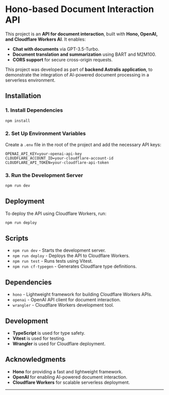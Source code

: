 # Hono-based Document Interaction API

This project is an **API for document interaction**, built with **Hono, OpenAI, and Cloudflare Workers AI**. It enables:
- **Chat with documents** via GPT-3.5-Turbo.
- **Document translation and summarization** using BART and M2M100.
- **CORS support** for secure cross-origin requests.

This project was developed as part of **backend Astralis application**, to demonstrate the integration of AI-powered document processing in a serverless environment.

## Installation

### 1. Install Dependencies
```bash
npm install
```

### 2. Set Up Environment Variables
Create a `.env` file in the root of the project and add the necessary API keys:

```env
OPENAI_API_KEY=your-openai-api-key
CLOUDFLARE_ACCOUNT_ID=your-cloudflare-account-id
CLOUDFLARE_API_TOKEN=your-cloudflare-api-token
```

### 3. Run the Development Server
```bash
npm run dev
```

## Deployment
To deploy the API using Cloudflare Workers, run:
```bash
npm run deploy
```

## Scripts

- `npm run dev` - Starts the development server.
- `npm run deploy` - Deploys the API to Cloudflare Workers.
- `npm run test` - Runs tests using Vitest.
- `npm run cf-typegen` - Generates Cloudflare type definitions.

## Dependencies

- `hono` - Lightweight framework for building Cloudflare Workers APIs.
- `openai` - OpenAI API client for document interaction.
- `wrangler` - Cloudflare Workers development tool.

## Development

- **TypeScript** is used for type safety.
- **Vitest** is used for testing.
- **Wrangler** is used for Cloudflare deployment.

## Acknowledgments

- **Hono** for providing a fast and lightweight framework.
- **OpenAI** for enabling AI-powered document interaction.
- **Cloudflare Workers** for scalable serverless deployment.

---
